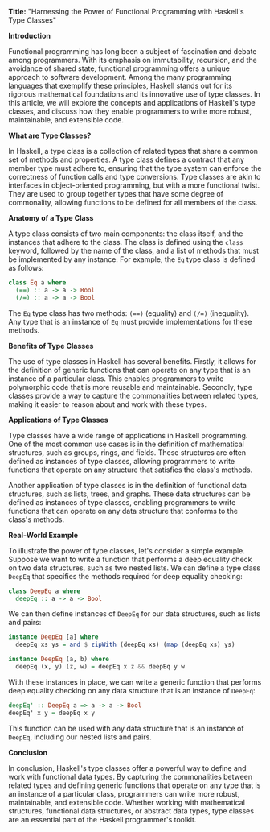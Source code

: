 **Title:** "Harnessing the Power of Functional Programming with Haskell's Type Classes"

**Introduction**

Functional programming has long been a subject of fascination and debate among programmers. With its emphasis on immutability, recursion, and the avoidance of shared state, functional programming offers a unique approach to software development. Among the many programming languages that exemplify these principles, Haskell stands out for its rigorous mathematical foundations and its innovative use of type classes. In this article, we will explore the concepts and applications of Haskell's type classes, and discuss how they enable programmers to write more robust, maintainable, and extensible code.

**What are Type Classes?**

In Haskell, a type class is a collection of related types that share a common set of methods and properties. A type class defines a contract that any member type must adhere to, ensuring that the type system can enforce the correctness of function calls and type conversions. Type classes are akin to interfaces in object-oriented programming, but with a more functional twist. They are used to group together types that have some degree of commonality, allowing functions to be defined for all members of the class.

**Anatomy of a Type Class**

A type class consists of two main components: the class itself, and the instances that adhere to the class. The class is defined using the `class` keyword, followed by the name of the class, and a list of methods that must be implemented by any instance. For example, the `Eq` type class is defined as follows:

```haskell
class Eq a where
  (==) :: a -> a -> Bool
  (/=) :: a -> a -> Bool
```

The `Eq` type class has two methods: `(==)` (equality) and `(/=)` (inequality). Any type that is an instance of `Eq` must provide implementations for these methods.

**Benefits of Type Classes**

The use of type classes in Haskell has several benefits. Firstly, it allows for the definition of generic functions that can operate on any type that is an instance of a particular class. This enables programmers to write polymorphic code that is more reusable and maintainable. Secondly, type classes provide a way to capture the commonalities between related types, making it easier to reason about and work with these types.

**Applications of Type Classes**

Type classes have a wide range of applications in Haskell programming. One of the most common use cases is in the definition of mathematical structures, such as groups, rings, and fields. These structures are often defined as instances of type classes, allowing programmers to write functions that operate on any structure that satisfies the class's methods.

Another application of type classes is in the definition of functional data structures, such as lists, trees, and graphs. These data structures can be defined as instances of type classes, enabling programmers to write functions that can operate on any data structure that conforms to the class's methods.

**Real-World Example**

To illustrate the power of type classes, let's consider a simple example. Suppose we want to write a function that performs a deep equality check on two data structures, such as two nested lists. We can define a type class `DeepEq` that specifies the methods required for deep equality checking:

```haskell
class DeepEq a where
  deepEq :: a -> a -> Bool
```

We can then define instances of `DeepEq` for our data structures, such as lists and pairs:

```haskell
instance DeepEq [a] where
  deepEq xs ys = and $ zipWith (deepEq xs) (map (deepEq xs) ys)

instance DeepEq (a, b) where
  deepEq (x, y) (z, w) = deepEq x z && deepEq y w
```

With these instances in place, we can write a generic function that performs deep equality checking on any data structure that is an instance of `DeepEq`:

```haskell
deepEq' :: DeepEq a => a -> a -> Bool
deepEq' x y = deepEq x y
```

This function can be used with any data structure that is an instance of `DeepEq`, including our nested lists and pairs.

**Conclusion**

In conclusion, Haskell's type classes offer a powerful way to define and work with functional data types. By capturing the commonalities between related types and defining generic functions that operate on any type that is an instance of a particular class, programmers can write more robust, maintainable, and extensible code. Whether working with mathematical structures, functional data structures, or abstract data types, type classes are an essential part of the Haskell programmer's toolkit.